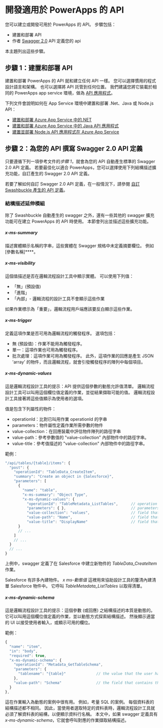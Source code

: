 <properties
    pageTitle="開發 PowerApps Enterprise 的 API | Microsoft Azure"
    description="建置或建立 PowerApps 的自訂 API"
    services=""
    suite="powerapps"
    documentationCenter="" 
    authors="rajram"
    manager="dwrede"
    editor=""/>

<tags
   ms.service="powerapps"
   ms.devlang="na"
   ms.topic="article"
   ms.tgt_pltfrm="na"
   ms.workload="na" 
   ms.date="11/25/2015"
   ms.author="rajram"/>


# 開發適用於 PowerApps 的 API

您可以建立或開發可用於 PowerApps 的 API。 步驟包括：

- 建置和部署 API
- 作者 [Swagger 2.0](http://swagger.io/) API 定義您的 api

本主題列出這些步驟。

## 步驟 1：建置和部署 API

建置和部署 PowerApps 的 API 就和建立任何 API 一樣。 您可以選擇慣用的程式設計語言和架構。 也可以選擇將 API 託管到任何位置。 我們建議您將它裝載於相同的 PowerApps app service 環境，做為 [API 應用程式](https://azure.microsoft.com/services/app-service/api/)。

下列文件會說明如何在 App Service 環境中建置和部署 .Net、Java 或 Node.js API：

- [建置和部署 Azure App Service 中的.NET](../app-service-api-dotnet-get-started.md)
- [建置和部署 Azure App Service 中的 Java API 應用程式](../app-service-api-java-api-app.md)
- [建置並部署 Node.js API 應用程式在 Azure App Service](../app-service-api-nodejs-api-app.md)


## 步驟 2：為您的 API 撰寫 Swagger 2.0 API 定義

只要遵循下列一項參考文件的*步驟 1*，就會為您的 API 自動產生標準的 Swagger 2.0 API 定義。 若要最佳化以適合 PowerApps，您可以選擇使用下列結構描述擴充功能，自訂產生的 Swagger 2.0 API 定義。

若要了解如何自訂 Swagger 2.0 API 定義，在一般情況下，請參閱 [自訂 Swashbuckle 產生的 API 定義](../app-service-api-dotnet-swashbuckle-customize.md)。

### 結構描述延伸模組

除了 Swashbuckle 自動產生的 swagger 之外，還有一些其他的 swagger 擴充功能可在建立 PowerApps 的 API 時使用。 本節會列出並描述這些擴充功能。

##### x-ms-summary

描述實體顯示名稱的字串，這些實體在 Swagger 規格中未定義摘要欄位。 例如 [參數名稱]****。

##### x-ms-visibility

這個值描述是否在邏輯流程設計工具中顯示實體。 可以使用下列值：

- 「無」(預設值)
- 「進階」
- 「內部」- 邏輯流程的設計工具不會顯示這些作業

如果作業標示為「重要」，邏輯流程用戶端應該要反白顯示這些作業。

##### x-ms-trigger

定義這項作業是否可用為邏輯流程的觸發程序。 選項包括：

- 無 (預設值)：作業不能用為觸發程序。
- 單一：這項作業也可用為觸發程序。
- 批次處理：這項作業可用為觸發程序。 此外，這項作業的回應是產生 JSON 'array' 的物件，而且邏輯流程，就會引發觸發程序的陣列中每個項目。


##### x-ms-dynamic-values

這是邏輯流程設計工具的提示：API 提供這個參數的動態允許值清單。 邏輯流程設計工具可以叫用這個欄位值定義的作業，並從結果擷取可能的值。 邏輯流程設計工具接著將這些值顯示為使用者的選項。


值是包含下列屬性的物件：

- operationId：比對已叫用作業 operationId 的字串
- parameters：物件屬性定義作業所需參數的物件
- value-collection：在回應裝載中評估物件陣列的路徑字串
- value-path：參考參數值的 "value-collection" 內部物件中的路徑字串。
- value-title：參考值描述的 "value-collection" 內部物件中的路徑字串。


範例：

```javascript
"/api/tables/{table}/items": {
  "post": {
    "operationId": "TableData_CreateItem",
    "summary": "Create an object in {Salesforce}",
    "parameters": [
      {
        "name": "table",
        "x-ms-summary": "Object Type",
        "x-ms-dynamic-values": {
          "operationId": "TableMetadata_ListTables",      // operation that needs to be invoked
          "parameters": { },                              // parameters for the above operation, if any
          "value-collection": "values",                   // field that contains the collection
          "value-path": "Name",                           // field that contains the value
          "value-title": "DisplayName"                    // field that contains a display name for the value
      }
      // ...
    ]
    // ...
  }
  // ...
}
```

上例中，swagger 定義了在 Salesforce 中建立新物件的 _TableData_CreateItem_ 作業。

Salesforce 有許多內建物件。 _x ms-動態值_ 這裡用來協助設計工具的釐清內建清單 Salesforce 物件中。 它呼叫 _TableMetadata_ListTables_ 以取得清單。

##### x-ms-dynamic-schema

這是邏輯流程設計工具的提示：這個參數 (或回應) 之結構描述的本質是動態的。 它可以叫用這個欄位值定義的作業，並以動態方式探索結構描述。 然後顯示適當的 UI 以接受使用者輸入，或顯示可用的欄位。

範例：

```javascript
{
  "name": "item",
  "in": "body",
  "required": true,
  "x-ms-dynamic-schema": {
    "operationId": "Metadata_GetTableSchema",
    "parameters": {
      "tablename": "{table}"              // the value that the user has selected from the above parameter
    },
    "value-path": "Schema"                // the field that contains the JSON schema
  }
},
```

這在作業輸入為動態的案例中很有用。 例如，考量 SQL 的案例。 每個資料表的結構描述都不相同。 因此，當使用者選取特定的資料表時，邏輯流程設計工具就必須了解資料表的結構，以便顯示資料行名稱。 本文中，如果 swagger 定義具有 _x-ms-dynamic-schema_，它就會呼叫對應的作業擷取結構描述。





